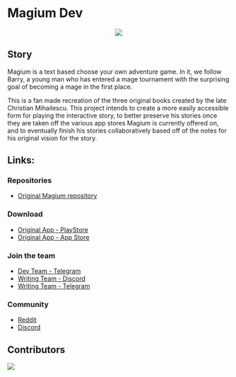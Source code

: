 # Magium Dev

<div align="center">

<img src="public/images/magium.ico" />
</div>

## Story

Magium is a text based choose your own adventure game. In it, we follow Barry, a young man who has entered a mage
tournament with the surprising goal of becoming a mage in the first place.

This is a fan made recreation of the three original books created by the late Christian Mihailescu. This project intends
to create a more easily accessible form for playing the interactive story, to better preserve his stories once they are
taken off the various app stores Magium is currently offered on, and to eventually finish his stories collaboratively
based off of the notes for his original vision for the story.

## Links:

### Repositories
- [Original Magium repository](https://github.com/raduprv/Magium/tree/main?tab=MIT-1-ov-file)

### Download
- [Original App - PlayStore](https://play.google.com/store/apps/details?id=com.magiumgames.magium)
- [Original App - App Store](https://apps.apple.com/us/app/magium-text-adventure-cyoa/id1229498009)

### Join the team
- [Dev Team - Telegram](https://t.me/+xZaRFbK1P7wxYjI8)
- [Writing Team - Discord](https://discord.com/invite/cF3EDRmK)
- [Writing Team - Telegram](https://t.me/+ElJa-3ImQcVkZDBl)

### Community
- [Reddit](https://t.me/+xZaRFbK1P7wxYjI8)
- [Discord](https://discord.com/invite/cF3EDRmK)

## Contributors

<a href="https://github.com/thuiop/magium-dev/graphs/contributors">
<img src="https://contributors-img.firebaseapp.com/image?repo=thuiop/magium-dev" />
</a>
